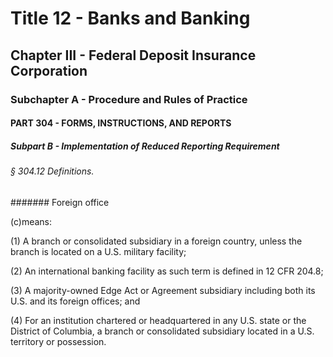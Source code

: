 
# Title 12 - Banks and Banking
## Chapter III - Federal Deposit Insurance Corporation
### Subchapter A - Procedure and Rules of Practice
#### PART 304 - FORMS, INSTRUCTIONS, AND REPORTS
##### Subpart B - Implementation of Reduced Reporting Requirement
###### § 304.12 Definitions.
####### Foreign office

(c)means:

(1) A branch or consolidated subsidiary in a foreign country, unless the branch is located on a U.S. military facility;

(2) An international banking facility as such term is defined in 12 CFR 204.8;

(3) A majority-owned Edge Act or Agreement subsidiary including both its U.S. and its foreign offices; and

(4) For an institution chartered or headquartered in any U.S. state or the District of Columbia, a branch or consolidated subsidiary located in a U.S. territory or possession.
